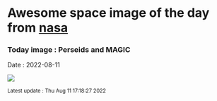 
# Awesome space image of the day from [nasa](https://api.nasa.gov/)

### Today image : Perseids and MAGIC

Date : 2022-08-11


![](https://apod.nasa.gov/apod/image/2208/MagicPerseid001_1024.jpg)

<small>Latest update : Thu Aug 11 17:18:27 2022</small>


